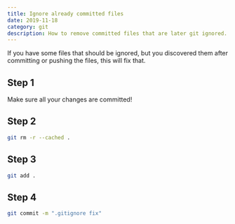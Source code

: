 ```yaml
---
title: Ignore already committed files
date: 2019-11-18
category: git
description: How to remove committed files that are later git ignored.
---
```


If you have some files that should be ignored, but you discovered them after committing or pushing the files, this will fix that.

## Step 1

Make sure all your changes are committed!

## Step 2

```bash
git rm -r --cached .
```

## Step 3

```bash
git add .
```

## Step 4

```bash
git commit -m ".gitignore fix"
```
